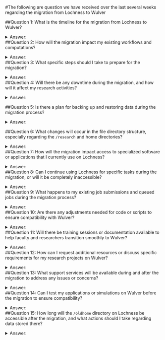 #The following are question we have received over the last several weeks regarding the migration from Lochness to Wulver

  ##Question 1: What is the timeline for the migration from Lochness to Wulver?
<details>
  <summary>Answer: </summary>
 
We anticipate the migration process to be complete by the end of February 2024. The migration will commence on January 16, 2024, and our team is dedicated to ensuring a smooth transition for all users. We will keep you informed about any updates or changes to the timeline as the migration progresses. Your cooperation and understanding during this period are greatly appreciated. If you have any specific concerns about the timeline, please feel free to reach out to our support team for further clarification.
</details




  ##Question 2: How will the migration impact my existing workflows and computations?
<details>
  <summary>Answer: </summary>
 The research facilitation team is committed to assisting you during the migration process. Our team will work closely with you to ensure that your existing workflows and computations are seamlessly transferred to Wulver. We understand the importance of minimizing disruptions to your research activities, and our experts will provide guidance and support to address any compatibility issues that may arise. You can expect personalized assistance to make the transition as smooth as possible. If you have specific concerns about your workflows, please don't hesitate to reach out to our team for tailored support.

</details




  ##Question 3: What specific steps should I take to prepare for the migration?
<details>
  <summary>Answer: </summary>
 To prepare for the migration, there are a few crucial steps:
  
    +Provide a List of Current Students and Postdocs: Please share with us an updated list of current students and postdocs who are actively using the HPC resources on Lochness. This information will ensure that user accounts are accurately migrated to Wulver, and access is maintained for the relevant individuals.
    +List of Required Software: Compile a list of software applications that are essential for your research. This includes both commonly used software and any specialized tools unique to your work. Knowing your software requirements enables us to ensure that the necessary applications are available and properly configured on Wulver.
    +Planning for Former Students: If you have former students who may still have data or files on Lochness, it's essential to plan for their data migration or archival. We recommend reaching out to former students to coordinate any necessary data transfers or backups to avoid potential data loss.
  
  These steps will contribute to a successful migration, allowing us to tailor the process to your specific needs. If you have any questions or need assistance with these preparations, please contact our support team.
</details





  ##Question 4: Will there be any downtime during the migration, and how will it affect my research activities?
<details>
  <summary>Answer: </summary>
 Once the migration has started for your group, Lochness will be inaccessible. If access to Lochness is critical for specific tasks during this period, we strongly encourage you to reach out to us. We understand that some users may have time-sensitive activities or dependencies on Lochness, and we are committed to working with you to find solutions that meet your needs. Please contact our support team to discuss your specific requirements, and we will do our best to accommodate your situation during the migration process.

</details
<p>

  ##Question 5: Is there a plan for backing up and restoring data during the migration process?
<details>
  <summary>Answer: </summary>
 Yes, there is a plan in place for data continuity. The data on Lochness resides on a shared filesystem, and these same filesystems will be mounted and available on Wulver post-migration. This approach ensures that your data remains accessible and seamlessly transfers to the new cluster.


  There is no need for a separate backup and restoration process as the shared filesystem continuity facilitates a smooth transition. If you have specific data-related concerns or requirements, please feel free to reach out to our support team for further clarification and assistance. Your data integrity and accessibility are our top priorities throughout the migration process.
</details
<p>



  ##Question 6: What changes will occur in the file directory structure, especially regarding the `/research` and home directories?
<details>
  <summary>Answer: </summary>
 With the migration to Wulver, there will be changes in the file directory structure:
  
    Filesystems on Wulver: Wulver will have three filesystems available for use: `/home`, `/project`, and `/scratch`.
    Availability of `/research` Directory: The `/research` directory from Lochness will be mounted on Wulver and will be available for use. This ensures continuity for research-related files and data.
    Lochness `/home` Directory on Wulver: The Lochness `/home` directory will be mounted on the Wulver login node only as `/oldhome`. This allows users to access their personal home directories from Lochness during the migration period.
  
  These changes are designed to optimize the file organization on Wulver while maintaining accessibility to critical research data. The research facilitation team will work closely with users to ensure a smooth transition of data and assist in adapting to the new file directory structure. If you have specific questions or require assistance with data migration, please don't hesitate to contact our support team.
</details





  ##Question 7: How will the migration impact access to specialized software or applications that I currently use on Lochness?
<details>
  <summary>Answer: </summary>
 The research facilitation team is dedicated to ensuring a smooth transition for users in terms of software and applications:
  
    Installation Support: The research facilitation team will handle the installation of necessary software on Wulver, ensuring that essential tools and applications are available for your research.
    Code Compilation Assistance: If your research involves custom code that needs compilation, the research facilitation team will provide assistance to ensure a successful compilation on Wul

ver. This support extends to helping users adapt their code to the new environment.
  
  Our goal is to minimize any disruptions to your research activities and provide the necessary support for a seamless transition. If you have specific software requirements or need assistance with code compilation, please reach out to the research facilitation team, and they will be happy to assist you.
</details





  ##Question 8: Can I continue using Lochness for specific tasks during the migration, or will it be completely inaccessible?
<details>
  <summary>Answer: </summary>
 Once the migration has started for your group, Lochness will be inaccessible. If access to Lochness is critical for specific tasks during this period, we strongly encourage you to reach out to us. We understand that some users may have time-sensitive activities or dependencies on Lochness, and we are committed to working with you to find solutions that meet your needs. Please contact our support team to discuss your specific requirements, and we will do our best to accommodate your situation during the migration process.
</details





  ##Question 9: What happens to my existing job submissions and queued jobs during the migration process?
<details>
  <summary>Answer: </summary>
 For the most part, the migration will start after all running jobs have been completed. We understand the importance of job completion for ongoing research activities. Accommodations will be made for long-running jobs that cannot be checkpointed.
  Our aim is to minimize disruptions to your computational tasks and ensure a smooth transition. If you have specific concerns about job submissions or if you anticipate long-running jobs during the migration period, please communicate with our support team. We are here to work collaboratively and make necessary accommodations to facilitate the completion of your jobs during the migration process.
</details





  ##Question 10: Are there any adjustments needed for code or scripts to ensure compatibility with Wulver?
<details>
  <summary>Answer: </summary>
 Yes, adjustments will be required for code or submission scripts to ensure compatibility with Wulver:
  
    Submit Script Changes: Submit scripts will need to be modified to accommodate changes in partitions, hardware configurations, policies, and filesystems on Wulver. The research facilitation team will provide guidance and support in updating your submit scripts for seamless job submissions.
    Code Recompilation: Due to differences in hardware, code may need to be recompiled to ensure optimal performance on Wulver. The research facilitation team is ready to assist you in this process, offering support to recompile code and address any related issues.
  
  Assistance will be provided to help you adapt your code and scripts to the new environment on Wulver. If you have specific concerns or require support in making these adjustments, please reach out to our research facilitation team, and they will work with you to ensure a smooth transition.
</details





  ##Question 11: Will there be training sessions or documentation available to help faculty and researchers transition smoothly to Wulver?
<details>
  <summary>Answer: </summary>
 While there are no official training sessions scheduled at this point, comprehensive documentation is available at [hpc.njit.edu](http://hpc.njit.edu) to assist faculty and researchers during the transition to Wulver.
  In addition to documentation, the research facilitation team is committed to providing personal assistance to faculty and researchers. If you have specific questions, require hands-on support, or need guidance on using Wulver effectively for your research, please do not hesitate to reach out to the research facilitation team. They are here to ensure that you receive the assistance you need for a successful transition.
</details





  ##Question 12: How can I request additional resources or discuss specific requirements for my research projects on Wulver?
<details>
  <summary>Answer: </summary>
 To request additional resources or discuss specific requirements for your research projects on Wulver, please reach out to us at [hpc@njit.edu](mailto:hpc@njit.edu). Our team is ready to assist you with any inquiries related to resource allocation, project needs, or any other aspects that can enhance your experience on the Wulver cluster. Your requests will be promptly addressed, and we are committed to providing the support necessary for the success of your research endeavors.
</details





  ##Question 13: What support services will be available during and after the migration to address any issues or concerns?
<details>
  
  <summary>Answer: </summary>
 The research facilitation team is committed to providing personalized assistance and support services during and after the migration:

  - Personal Assistance:
    - The research facilitation team is dedicated to offering personal assistance to each user. Whether you need help with data migration, code adjustments, or understanding the new environment, our team is here to provide tailored support.

  - Issue Resolution:
    - Any issues or concerns that arise during or after the migration will be promptly addressed by the research facilitation team. We aim to ensure a smooth transition for all users and are ready to tackle any challenges that may arise.

  - Ongoing Support:
    - Support services will continue to be available after the migration to address ongoing needs, answer questions, and assist with any further optimizations or adjustments required for your research projects.

  Your success is our priority, and the research facilitation team is here to guide you through the migration process and beyond. If you encounter any issues or have specific concerns, please reach out to the team for personalized assistance.
</details





  ##Question 14: Can I test my applications or simulations on Wulver before the migration to ensure compatibility?
<details>
  
  <summary>Answer: </summary>
 Yes, absolutely! We encourage users to proactively test their applications or simulations on Wulver before the migration to ensure compatibility and identify any potential issues. This testing phase allows you to familiarize yourself with the new environment and address any concerns in advance.

  If you encounter challenges or have questions during the testing process, please don't hesitate to reach out to us. Our team is here to provide guidance, answer queries, and assist you in ensuring a smooth transition for your research activities on Wulver. Your proactive testing will contribute to a successful migration experience.
</details





  ##Question 15: How long will the `/oldhome` directory on Lochness be accessible after the migration, and what actions should I take regarding data stored there?
<details>
  
  <summary>Answer: </summary>
 The `/oldhome` directory on Lochness will be accessible for 6 months after the migration is complete. During this period, users are advised to review and move their data to other locations on Wulver or archive it as needed. This timeframe provides a reasonable window for users to organize and transfer their data while ensuring a smooth transition.

  If you have specific questions about data migration or need assistance during this post-migration period, please reach out to our support team. We are here to help you with any further steps or considerations related to your data on Lochness.
</details



